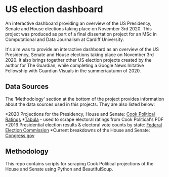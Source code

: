 # US election dashboard
 
An interactive dashboard providing an overview of the US Presidency, Senate and House elections taking place on November 3rd 2020. This project was produced as part of a final dissertation project for an MSc in Computational and Data Journalism at Cardiff University. 

It's aim was to provide an interactive dashboard as an overview of the US Presidency, Senate and House elections taking place on November 3rd 2020. It also brings together other US election projects created by the author for The Guardian, while completing a Google News Initative Fellowship with Guardian Visuals in the summer/autumn of 2020. 

## Data Sources
The 'Methodology' section at the bottom of the project provides information about the data sources used in this projects. They are also listed below:

*2020 Projections for the Presidency, House and Senate: [Cook Political Ratings](https://cookpolitical.com/ratings)
*[Tabula](https://tabula.technology/) - used to scrape electoral ratings from Cook Political's PDF
*2016 Presidential election results & electoral vote counts by state: [Federal Election Commission](https://www.fec.gov/introduction-campaign-finance/election-and-voting-information/federal-elections-2016/)
*Current breakdowns of the House and Senate: [Congress.gov](https://www.congress.gov/members?q=%7B%22congress%22%3A116%7D)

## Methodology
This repo contains scripts for scraping Cook Political projections of the House and Senate using Python and BeautifulSoup. 